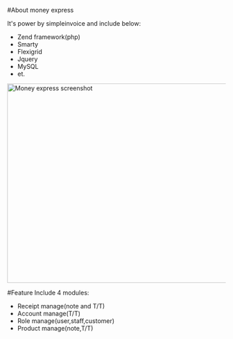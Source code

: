 #About money express
<p>It's power by simpleinvoice and include below:</p>

<ul>
	<li>Zend framework(php)</li>
	<li>Smarty</li>
	<li>Flexigrid</li>
	<li>Jquery</li>
	<li>MySQL</li>
	<li>et.</li>
</ul>

<img src="https://github.com/jesonyang001/moneyexpress/blob/master/images/money_exchange_system.jpg" alt="Money express screenshot" style="width:960px;height:459px">

#Feature
Include 4 modules:
<ul>
	<li>Receipt manage(note and T/T)</li>
	<li>Account manage(T/T)</li>
	<li>Role manage(user,staff,customer)</li>
	<li>Product manage(note,T/T)</li>
</ul>